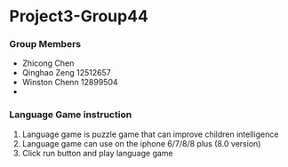 # Project3-Group44


### Group Members
* Zhicong Chen
* Qinghao Zeng 12512657
* Winston Chenn 12899504
* 

### Language Game instruction
1. Language game is puzzle game that can improve children intelligence
2. Language game can use on the iphone 6/7/8/8 plus (8.0 version)
3. Click run button and play language game
